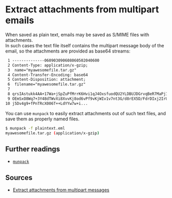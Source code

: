 # Extract attachments from multipart emails

When saved as plain text, emails may be saved as S/MIME files with attachments.  
In such cases the text file itself contains the multipart message body of the email, so the attachments are provided as base64 streams:

```txt
 1 --------------060903090608060502040600
 2 Content-Type: application/x-gzip;
 3  name="myawesomefile.tar.gz"
 4 Content-Transfer-Encoding: base64
 5 Content-Disposition: attachment;
 6  filename="myawesomefile.tar.gz"
 7
 8 qrsIAstukk4AA+17Wa+jSpZuPfMrrK6Hvi1qJ4OxsfuodQU2YLDBUJDGrvqBeR7MaPj1N7D3
 9 OEmSxO8Wq7+3Y48dTWvXi8XvvKj8od6vPf9vKjWIv1v7nt3G/d8rEX5D/FdrDIxj2IrUPeE/
10 j5Dv4g9+fPnTRcX006T++LdYYw7w+i...
```

You can use `munpack` to easily extract attachments out of such text files, and save them as properly named files.

```sh
$ munpack -f plaintext.eml
myawesomefile.tar.gz (application/x-gzip)
```

## Further readings

- [`munpack`][munpack]

## Sources

- [Extract attachments from multipart messages]

<!--
  References
  -->

<!-- Knowledge base -->
[munpack]: munpack.md

<!-- Others -->
[extract attachments from multipart messages]: https://liquidat.wordpress.com/2013/08/07/short-tip-extract-attachments-from-multipart-messages/
